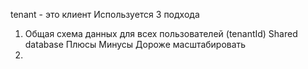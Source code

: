 tenant - это клиент 
Используется 3 подхода
1.  Общая схема данных для всех пользователей (tenantId) Shared database
Плюсы
Минусы
Дороже масштабировать 
2. 
